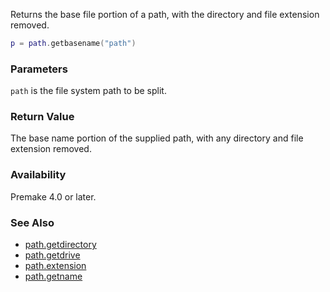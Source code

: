 Returns the base file portion of a path, with the directory and file extension removed.

```lua
p = path.getbasename("path")
```

### Parameters ###

`path` is the file system path to be split.


### Return Value ###

The base name portion of the supplied path, with any directory and file extension removed.


### Availability ###

Premake 4.0 or later.


### See Also ###

* [path.getdirectory](path.getdirectory.md)
* [path.getdrive](path.getdrive.md)
* [path.extension](path.getextension.md)
* [path.getname](path.getname.md)
